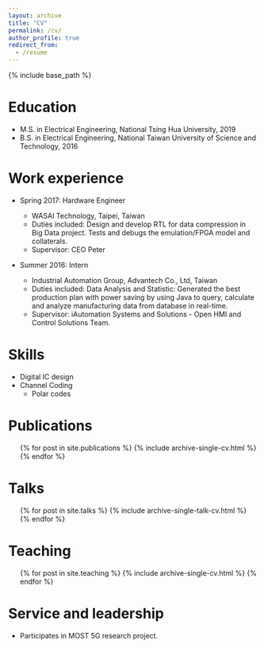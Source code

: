 ```yaml
---
layout: archive
title: "CV"
permalink: /cv/
author_profile: true
redirect_from:
  - /resume
---
```


{% include base_path %}

Education
======
* M.S. in Electrical Engineering, National Tsing Hua University, 2019
* B.S. in Electrical Engineering, National Taiwan University of Science and Technology, 2016

Work experience
======
* Spring 2017: Hardware Engineer
  * WASAI Technology, Taipei, Taiwan
  * Duties included: Design and develop RTL for data compression in Big Data project. Tests and debugs the emulation/FPGA model and collaterals.
  * Supervisor: CEO Peter																	 

* Summer 2016: Intern
  * Industrial Automation Group, Advantech Co., Ltd, Taiwan
  * Duties included: Data Analysis and Statistic: Generated the best production plan with power saving by using Java to query, calculate and analyze manufacturing data from database in real-time.
  * Supervisor: iAutomation Systems and Solutions - Open HMI and Control Solutions Team.
  
Skills
======
* Digital IC design
* Channel Coding
  * Polar codes

Publications
======
  <ul>{% for post in site.publications %}
    {% include archive-single-cv.html %}
  {% endfor %}</ul>
  
Talks
======
  <ul>{% for post in site.talks %}
    {% include archive-single-talk-cv.html %}
  {% endfor %}</ul>
  
Teaching
======
  <ul>{% for post in site.teaching %}
    {% include archive-single-cv.html %}
  {% endfor %}</ul>
  
Service and leadership
======
* Participates in MOST 5G research project.
